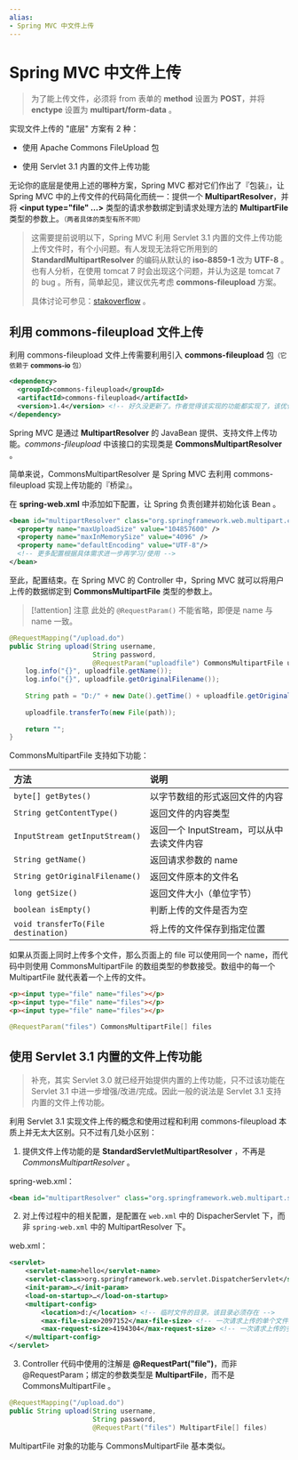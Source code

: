 ```yaml
---
alias:
- Spring MVC 中文件上传
---
```


# Spring MVC 中文件上传

> 为了能上传文件，必须将 from 表单的 **method** 设置为 **POST**，并将 **enctype** 设置为 **multipart/form-data** 。

实现文件上传的 "底层" 方案有 2 种：

- 使用 Apache Commons FileUpload 包

- 使用 Servlet 3.1 内置的文件上传功能

无论你的底层是使用上述的哪种方案，Spring MVC 都对它们作出了『包装』，让 Spring MVC 中的上传文件的代码简化而统一：提供一个 **MultipartResolver**，并将 **\<input type="file" …\>** 类型的请求参数绑定到请求处理方法的 **MultipartFile** 类型的参数上。<small>（两者具体的类型有所不同）</small>

> 这需要提前说明以下，Spring MVC 利用 Servlet 3.1 内置的文件上传功能上传文件时，有个小问题。有人发现无法将它所用到的 **StandardMultipartResolver** 的编码从默认的 **iso-8859-1** 改为 **UTF-8** 。也有人分析，在使用 tomcat 7 时会出现这个问题，并认为这是 tomcat 7 的 bug 。所有，简单起见，建议优先考虑 **commons-fileupload** 方案。
> 
> 具体讨论可参见：[stakoverflow](https://stackoverflow.com/questions/9055025/how-to-change-the-character-encoding-for-servlet-3-0-spring-mvc-multipart-upload) 。


## 利用 commons-fileupload 文件上传

利用 commons-fileupload 文件上传需要利用引入 **commons-fileupload** 包<small>（它依赖于 **commons-io** 包）</small>

```xml
<dependency>
  <groupId>commons-fileupload</groupId>
  <artifactId>commons-fileupload</artifactId>
  <version>1.4</version> <!-- 好久没更新了。作者觉得该实现的功能都实现了，该优化的都优化了，到头了。 -->
</dependency>
```

Spring MVC 是通过 **MultipartResolver** 的 JavaBean 提供、支持文件上传功能。*commons-fileupload* 中该接口的实现类是 **CommonsMultipartResolver** 。

简单来说，CommonsMultipartResolver 是 Spring MVC 去利用 commons-fileupload 实现上传功能的『桥梁』。

在 **spring-web.xml** 中添加如下配置，让 Spring 负责创建并初始化该 Bean 。

```xml
<bean id="multipartResolver" class="org.springframework.web.multipart.commons.CommonsMultipartResolver">
  <property name="maxUploadSize" value="104857600" />
  <property name="maxInMemorySize" value="4096" />
  <property name="defaultEncoding" value="UTF-8"/>
  <!-- 更多配置根据具体需求进一步再学习/使用 -->
</bean>
```

至此，配置结束。在 Spring MVC 的 Controller 中，Spring MVC 就可以将用户上传的数据绑定到 **CommonsMultipartFile** 类型的参数上。

> [!attention] 注意
> 此处的 `@RequestParam()` 不能省略，即便是 name 与 name 一致。

```java
@RequestMapping("/upload.do")
public String upload(String username, 
                     String password,
                     @RequestParam("uploadfile") CommonsMultipartFile uploadfile) throws IOException {
    log.info("{}", uploadfile.getName());
    log.info("{}", uploadfile.getOriginalFilename());
    
    String path = "D:/" + new Date().getTime() + uploadfile.getOriginalFilename();
    
    uploadfile.transferTo(new File(path));
    
    return "";
}
```

CommonsMultipartFile 支持如下功能：


| 方法                                 | 说明                                    |
| :---------------------------------- | :-------------------------------------- |
| `byte[] getBytes()`                 | 以字节数组的形式返回文件的内容             |
| `String getContentType()`           | 返回文件的内容类型                        |
| `InputStream getInputStream()`      | 返回一个 InputStream，可以从中去读文件内容 |
| `String getName()`                  | 返回请求参数的 name                       |
| `String getOriginalFilename()`      | 返回文件原本的文件名                      |
| `long getSize()`                    | 返回文件大小（单位字节）                   |
| `boolean isEmpty()`                 | 判断上传的文件是否为空                     |
| `void transferTo(File destination)` | 将上传的文件保存到指定位置                 |


如果从页面上同时上传多个文件，那么页面上的 file 可以使用同一个 name，而代码中则使用 CommonsMultipartFile 的数组类型的参数接受。数组中的每一个 MultipartFile 就代表着一个上传的文件。


``` html
<p><input type="file" name="files"></p>
<p><input type="file" name="files"></p>
<p><input type="file" name="files"></p>
```


```java
@RequestParam("files") CommonsMultipartFile[] files
```


## 使用 Servlet 3.1 内置的文件上传功能


>  补充，其实 Servlet 3.0 就已经开始提供内置的上传功能，只不过该功能在 Servlet 3.1 中进一步增强/改进/完成。因此一般的说法是 Servlet 3.1 支持内置的文件上传功能。


利用 Servlet 3.1 实现文件上传的概念和使用过程和利用 commons-fileupload 本质上并无太大区别。只不过有几处小区别：

1. 提供文件上传功能的是 **StandardServletMultipartResolver** ，不再是 *CommonsMultipartResolver* 。

spring-web.xml：

```xml
<bean id="multipartResolver" class="org.springframework.web.multipart.support.StandardServletMultipartResolver"/>
```

2. 对上传过程中的相关配置，是配置在 `web.xml` 中的 DispacherServlet 下，而非 `spring-web.xml` 中的 MultipartResolver 下。

web.xml：

```xml
<servlet>
    <servlet-name>hello</servlet-name>
    <servlet-class>org.springframework.web.servlet.DispatcherServlet</servlet-class>
    <init-param>…</init-param>
    <load-on-startup>…</load-on-startup>
    <multipart-config>
        <location>d:/</location> <!-- 临时文件的目录。该目录必须存在 -->
        <max-file-size>2097152</max-file-size> <!-- 一次请求上传的单个文件最大2M -->
        <max-request-size>4194304</max-request-size> <!-- 一次请求上传的多个文件整体大小不超过4M -->
    </multipart-config>
</servlet>
```

3. Controller 代码中使用的注解是 **@RequestPart("file")**，而非 @RequestParam；绑定的参数类型是 **MultipartFile**，而不是 CommonsMultipartFile 。

```java
@RequestMapping("/upload.do")
public String upload(String username, 
                     String password,
                     @RequestPart("files") MultipartFile[] files) 
```


MultipartFile 对象的功能与 CommonsMultipartFile 基本类似。




